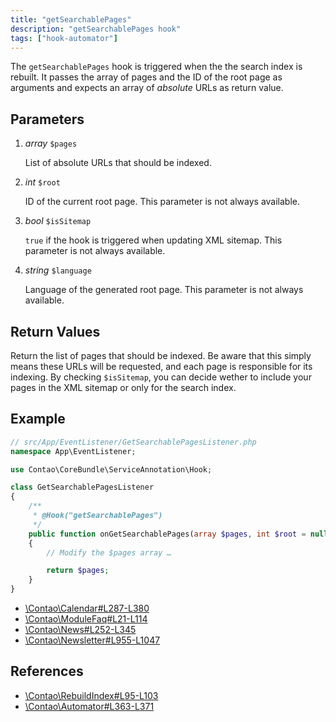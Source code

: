 ```yaml
---
title: "getSearchablePages"
description: "getSearchablePages hook"
tags: ["hook-automator"]
---
```


The `getSearchablePages` hook is triggered when the the search index is rebuilt.
It passes the array of pages and the ID of the root page as arguments and
expects an array of _absolute_ URLs as return value.


## Parameters

1. *array* `$pages`

    List of absolute URLs that should be indexed.

2. *int* `$root`

    ID of the current root page. This parameter is not always available.

3. *bool* `$isSitemap`

    `true` if the hook is triggered when updating XML sitemap. This parameter is
    not always available.

4. *string* `$language`

    Language of the generated root page. This parameter is not always available.


## Return Values

Return the list of pages that should be indexed. Be aware that this simply means
these URLs will be requested, and each page is responsible for its indexing. By
checking `$isSitemap`, you can decide wether to include your pages in the XML
sitemap or only for the search index.


## Example

```php
// src/App/EventListener/GetSearchablePagesListener.php
namespace App\EventListener;

use Contao\CoreBundle\ServiceAnnotation\Hook;

class GetSearchablePagesListener
{
    /**
     * @Hook("getSearchablePages")
     */
    public function onGetSearchablePages(array $pages, int $root = null, bool $isSitemap = false, string $language = null): array
    {
        // Modify the $pages array …

        return $pages;
    }
}
```

* [\Contao\Calendar#L287-L380](https://github.com/contao/contao/blob/4.7.6/calendar-bundle/src/Resources/contao/classes/Calendar.php#L287-L380)
* [\Contao\ModuleFaq#L21-L114](https://github.com/contao/contao/blob/4.7.6/faq-bundle/src/Resources/contao/modules/ModuleFaq.php#L21-L114)
* [\Contao\News#L252-L345](https://github.com/contao/contao/blob/4.7.6/news-bundle/src/Resources/contao/classes/News.php#L252-L345)
* [\Contao\Newsletter#L955-L1047](https://github.com/contao/contao/blob/4.7.6/newsletter-bundle/src/Resources/contao/classes/Newsletter.php#L955-L1047)


## References

* [\Contao\RebuildIndex#L95-L103](https://github.com/contao/contao/blob/4.7.6/core-bundle/src/Resources/contao/classes/RebuildIndex.php#L95-L103)
* [\Contao\Automator#L363-L371](https://github.com/contao/contao/blob/4.7.6/core-bundle/src/Resources/contao/library/Contao/Automator.php#L363-L371)
